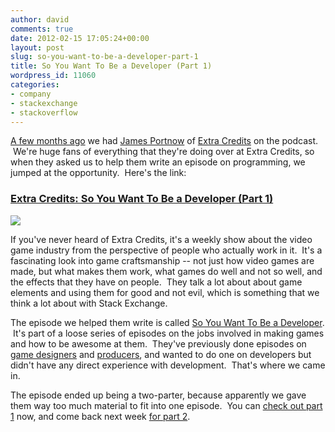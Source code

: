```yaml
---
author: david
comments: true
date: 2012-02-15 17:05:24+00:00
layout: post
slug: so-you-want-to-be-a-developer-part-1
title: So You Want To Be a Developer (Part 1)
wordpress_id: 11060
categories:
- company
- stackexchange
- stackoverflow
---
```


[A few months ago](http://blog.stackoverflow.com/2011/10/se-podcast-23/) we had [James Portnow](https://twitter.com/#%21/JamesPortnow) of [Extra Credits](http://www.penny-arcade.com/patv/show/extra-credits) on the podcast.  We're huge fans of everything that they're doing over at Extra Credits, so when they asked us to help them write an episode on programming, we jumped at the opportunity.  Here's the link:


### [Extra Credits: So You Want To Be a Developer (Part 1)](http://penny-arcade.com/patv/episode/so-you-want-to-be-a-developer-part-1)


![](/blog/images/2012-02-15-so-you-want-to-be-a-developer-part-1/developer-at-work-png.png)

If you've never heard of Extra Credits, it's a weekly show about the video game industry from the perspective of people who actually work in it.  It's a fascinating look into game craftsmanship -- not just how video games are made, but what makes them work, what games do well and not so well, and the effects that they have on people.  They talk a lot about about game elements and using them for good and not evil, which is something that we think a lot about with Stack Exchange.

The episode we helped them write is called [So You Want To Be a Developer](http://penny-arcade.com/patv/episode/so-you-want-to-be-a-developer-part-1).  It's part of a loose series of episodes on the jobs involved in making games and how to be awesome at them.  They've previously done episodes on [game designers](http://penny-arcade.com/patv/episode/so-you-want-to-be-a-game-designer) and [producers](http://penny-arcade.com/patv/episode/so-you-want-to-be-a-producer), and wanted to do one on developers but didn't have any direct experience with development.  That's where we came in.

The episode ended up being a two-parter, because apparently we gave them way too much material to fit into one episode.  You can [check out part 1](http://penny-arcade.com/patv/episode/so-you-want-to-be-a-developer-part-1) now, and come back next week [for part 2](http://penny-arcade.com/patv/episode/so-you-want-to-be-a-developer-part-2).
